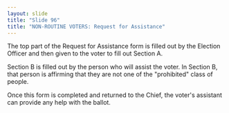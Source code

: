 ```yaml
---
layout: slide
title: "Slide 96"
title: "NON-ROUTINE VOTERS: Request for Assistance"
---
```


The top part of the Request for Assistance form is filled out by the Election Officer and then given to the voter to fill out Section A.

Section B is filled out by the person who will assist the voter. In Section B, that person is affirming that they are not one of the "prohibited" class of people.

Once this form is completed and returned to the Chief, the voter's assistant can provide any help with the ballot.
